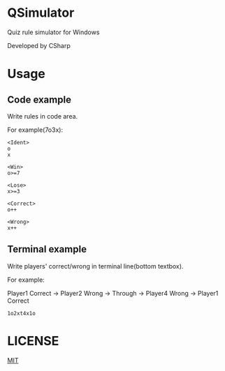 # QSimulator

Quiz rule simulator for Windows

Developed by CSharp

# Usage 

## Code example

Write rules in code area.

For example(7o3x):

```
<Ident>
o
x

<Win>
o>=7

<Lose>
x>=3

<Correct>
o++

<Wrong>
x++
```

## Terminal example

Write players' correct/wrong in terminal line(bottom textbox).

For example:

Player1 Correct -> Player2 Wrong -> Through -> Player4 Wrong -> Player1 Correct


```
1o2xt4x1o
```

# LICENSE
[MIT](LICENSE)
